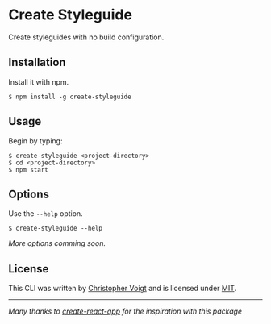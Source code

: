 
# Create Styleguide

Create styleguides with no build configuration.


## Installation
Install it with npm.
```
$ npm install -g create-styleguide 
```


## Usage
Begin by typing:
```
$ create-styleguide <project-directory>
$ cd <project-directory>
$ npm start
```


## Options
Use the `--help` option.
```
$ create-styleguide --help
```
_More options comming soon._


## License
This CLI was written by [Christopher Voigt](https://twitter.com/chlorophyllkid) and is licensed under [MIT](https://github.com/chlorophyllkid/create-styleguide/blob/master/LICENSE).

---

_Many thanks to [create-react-app](https://github.com/facebook/create-react-app) for the inspiration with this package_
